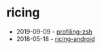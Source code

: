 # ricing

- 2019-09-09 - [profiling-zsh](./profiling-zsh.html)
- 2018-05-18 - [ricing-android](./ricing-android.html)
